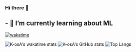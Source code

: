 ### Hi there 👋
## - 🌱 I’m currently learning about ML
[![wakatime](https://wakatime.com/badge/user/b5391aba-bea4-4525-bdc1-20840785255f.svg)](https://wakatime.com/@b5391aba-bea4-4525-bdc1-20840785255f)

![K-osA's wakatime stats](https://github-readme-stats.vercel.app/api/wakatime?username=__KosA)
![K-osA's GitHub stats](https://github-readme-stats.vercel.app/api?username=K-osA&count_private=true&show_icons=true)
![Top Langs](https://github-readme-stats.vercel.app/api/top-langs/?username=K-osA&layout=compact)



<!--
**K-osA/K-osA** is a ✨ _special_ ✨ repository because its `README.md` (this file) appears on your GitHub profile.

Here are some ideas to get you started:

- 🔭 I’m currently working on ...
- 🌱 I’m currently learning ...
- 👯 I’m looking to collaborate on ...
- 🤔 I’m looking for help with ...
- 💬 Ask me about ...
- 📫 How to reach me: ...
- 😄 Pronouns: ...
- ⚡ Fun fact: ...
-->
